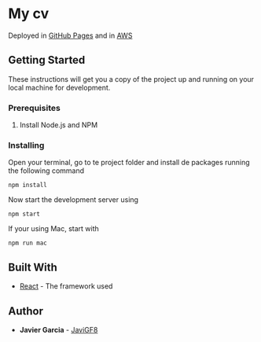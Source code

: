 # My cv

Deployed in [GitHub Pages](https://javigf8.github.io/my-cv/) and in [AWS](http://javi-my-cv.s3-website.eu-west-3.amazonaws.com/my-cv/)

## Getting Started

These instructions will get you a copy of the project up and running on your local machine for development.

### Prerequisites

1. Install Node.js and NPM

### Installing

Open your terminal, go to te project folder and install de packages running the following command

```
npm install
```

Now start the development server using

```
npm start
```

If your using Mac, start with

```
npm run mac
```

## Built With

- [React](https://facebook.github.io/react/docs/getting-started) - The framework used

## Author

- **Javier Garcia** - [JaviGF8](https://github.com/JaviGF8)
